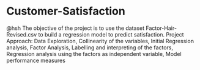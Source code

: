 # Customer-Satisfaction
@hsh
The objective of the project is to use the dataset Factor-Hair-Revised.csv to build a regression model to predict satisfaction. Project Approach: Data Exploration, Collinearity of the variables, Initial Regression analysis, Factor Analysis, Labelling and interpreting of the factors, Regression analysis using the factors as independent variable, Model performance measures
